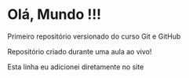 # Olá, Mundo !!!
 Primeiro repositório versionado do curso Git e GitHub

 Repositório criado durante uma aula ao vivo!
 
 Esta linha eu adicionei diretamente no site 
